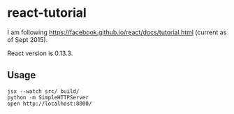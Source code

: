 # react-tutorial

I am following https://facebook.github.io/react/docs/tutorial.html (current as of Sept 2015).

React version is 0.13.3.

## Usage

```
jsx --watch src/ build/
python -m SimpleHTTPServer
open http://localhost:8000/
```
